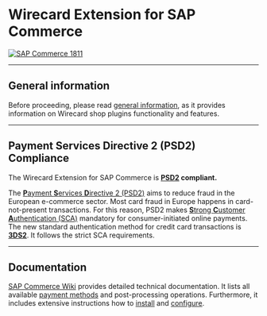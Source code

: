 # Wirecard Extension for SAP Commerce
[![SAP Commerce 1811](https://img.shields.io/badge/SAP_Commerce-1811-green.svg)](https://www.sap.com)

***
## General information
Before proceeding, please read [general information](https://github.com/wirecard/sap-commerce-ee/wiki/Wirecard-Shop-Extensions-General-Information), as it provides information on Wirecard shop plugins functionality and features.

***
## Payment Services Directive 2 (PSD2) Compliance 
The Wirecard Extension for SAP Commerce is **[PSD2](https://doc.wirecard.com/CreditCard.html#CreditCard_PSD2) compliant.**  

The [**P**ayment **S**ervices **D**irective 2 (PSD2)](https://doc.wirecard.com/CreditCard.html#CreditCard_PSD2) aims to reduce fraud in the European e-commerce sector. Most card fraud in Europe happens in card-not-present transactions. For this reason, PSD2 makes [**S**trong **C**ustomer **A**uthentication (SCA)](https://doc.wirecard.com/CreditCard.html#CreditCard_PSD2_SCA) mandatory for consumer-initiated online payments. The new standard authentication method for credit card transactions is [**3DS2**](https://doc.wirecard.com/CreditCard.html#CreditCard_3DS2). It follows the strict SCA requirements.  

***
## Documentation 

[SAP Commerce Wiki](https://github.com/wirecard/sap-commerce-ee/wiki) provides detailed technical documentation.
It lists all available [payment methods](https://github.com/wirecard/sap-commerce-ee/wiki#supported-payment-methods) and post-processing operations.
Furthermore, it includes extensive instructions how to [install](https://github.com/wirecard/sap-commerce-ee/wiki/Installation) and [configure](https://github.com/wirecard/sap-commerce-ee/wiki/Configuration).

